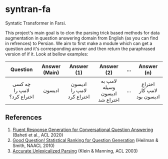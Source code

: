 # syntran-fa
Syntatic Transformer in Farsi.

This project's main goal is to clon the parsing trick based methods for data augmentation in question answering domain from English (as you can find in refrences) to Persian. We aim to first make a module which can get a question and it's corresponding answer and then return the paraphrased version of if it. Look at bellow examples:

| Question | Answer (Main) | Answer (1) | Answer (2) | ... | Answer (n) |
|:--------:|:-------------:|:----------:|:----------:|:---:|:----------:|
| چه کسی لامپ را اختراع کرد؟ | ادیسون | ادیسون لامپ را اختراع کرد | لامپ به وسیله ادیسون اختراع شد | ... | اختراع لامپ کار ادیسون بود |


## References
1. [Fluent Response Generation for Conversational Question Answering](https://aclanthology.org/2020.acl-main.19) (Baheti et al., ACL 2020)
2. [Good Question! Statistical Ranking for Question Generation](https://aclanthology.org/N10-1086) (Heilman & Smith, NAACL 2010)
3. [Accurate Unlexicalized Parsing](https://aclanthology.org/P03-1054) (Klein & Manning, ACL 2003)
